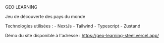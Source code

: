 GEO LEARNING

Jeu de découverte des pays du monde 

Technologies utilisées :
    - NextJs
    - Tailwind
    - Typescript
    - Zustand

Démo du site disponible à l'adresse : https://geo-learning-steel.vercel.app/
